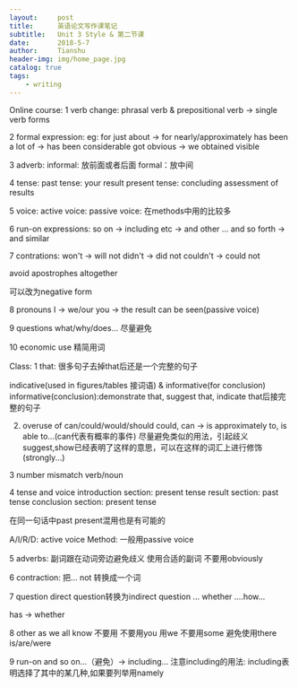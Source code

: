 ```yaml
---
layout:     post
title:      英语论文写作课笔记
subtitle:   Unit 3 Style & 第二节课
date:       2018-5-7
author:     Tianshu
header-img: img/home_page.jpg
catalog: true
tags:
    - writing
---
```

Online course:
1 verb change:
phrasal verb & prepositional verb   ->  single verb forms

2 formal expression:
eg: for just about -> for nearly/approximately
has been a lot of -> has been considerable
got obvious -> we obtained visible

3 adverb:
informal: 放前面或者后面
formal：放中间

4 tense:
past tense: your result
present tense: concluding assessment of results

5 voice:
active voice:
passive voice: 在methods中用的比较多

6 run-on expressions:
so on  ->  including
etc    ->  and other ...
and so forth  ->  and similar

7 contrations:
won't -> will not
didn't -> did not
couldn't -> could not

avoid apostrophes altogether

可以改为negative form

8 pronouns
I -> we/our
you -> the result can be seen(passive voice)

9 questions
what/why/does... 尽量避免

10 economic use
精简用词

Class:
1 that:
很多句子去掉that后还是一个完整的句子

indicative(used in figures/tables 接词语) & informative(for conclusion)
informative(conclusion):demonstrate that, suggest that, indicate that后接完整的句子

2. overuse of can/could/would/should
could, can -> is approximately to, is able to...(can代表有概率的事件)
尽量避免类似的用法，引起歧义
suggest,show已经表明了这样的意思，可以在这样的词汇上进行修饰(strongly...)

3 number mismatch verb/noun

4 tense and voice
introduction section: present tense
result section: past tense
conclusion section: present tense

在同一句话中past present混用也是有可能的

A/I/R/D: active voice
Method: 一般用passive voice

5 adverbs:
副词跟在动词旁边避免歧义
使用合适的副词
不要用obviously

6 contraction:
把... not 转换成一个词

7 question
direct question转换为indirect question
... whether ....how...

has -> whether

8 other
as we all know 不要用
不要用you 用we
不要用some
避免使用there is/are/were

9 run-on
and so on...（避免）-> including...
注意including的用法: including表明选择了其中的某几种,如果要列举用namely

